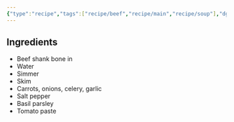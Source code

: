 ```yaml
---
{"type":"recipe","tags":["recipe/beef","recipe/main","recipe/soup"],"dg-publish":true,"dg-path":"Recipes/Beef Soup.md","permalink":"/recipes/beef-soup/","dgPassFrontmatter":true}
---
```



## Ingredients
- Beef shank bone in
 - Water
 - Simmer
 - Skim
 - Carrots, onions, celery, garlic 
 - Salt pepper
 - Basil parsley 
 - Tomato paste 